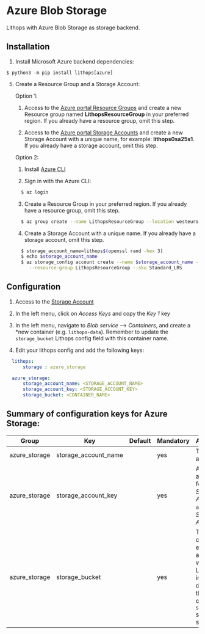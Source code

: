 # Azure Blob Storage

Lithops with Azure Blob Storage as storage backend.


## Installation

1. Install Microsoft Azure backend dependencies:

```
$ python3 -m pip install lithops[azure]
```

5. Create a Resource Group and a Storage Account:

   Option 1:

     1. Access to the [Azure portal Resource Groups](https://portal.azure.com/#blade/HubsExtension/BrowseResourceGroups) and create a new Resource group named **LithopsResourceGroup** in your preferred region. If you already have a resource group, omit this step.
     
     2. Access to the [Azure portal Storage Accounts](https://portal.azure.com/#blade/HubsExtension/BrowseResourceGroups) and create a new Storage Account with a unique name, for example: **lithops0sa25s1**. If you already have a storage account, omit this step.

   Option 2:
   
    1. Install [Azure CLI](https://docs.microsoft.com/en-us/cli/azure/install-azure-cli?view=azure-cli-latest)

    2. Sign in with the Azure CLI:

    ```bash
      $ az login
    ```

    3. Create a Resource Group in your preferred region. If you already have a resource group, omit this step.
    
    ```bash
      $ az group create --name LithopsResourceGroup --location westeurope
    ```
    
    4. Create a Storage Account with a unique name. If you already have a storage account, omit this step.
    
    ```bash
      $ storage_account_name=lithops$(openssl rand -hex 3)
      $ echo $storage_account_name
      $ az storage_config account create --name $storage_account_name --location westeurope \
         --resource-group LithopsResourceGroup --sku Standard_LRS
    ```

## Configuration

1. Access to the [Storage Account](https://portal.azure.com/#blade/HubsExtension/BrowseResource/resourceType/Microsoft.Storage%2FStorageAccounts)

2. In the left menu, click on *Access Keys* and copy the *Key 1* key

3. In the left menu, navigate to *Blob service* --> *Containers*, and create a *new container (e.g. `lithops-data`). Remember to update the `storage_bucket` Lithops config field with this container name.

1. Edit your lithops config and add the following keys:

```yaml
  lithops:
      storage : azure_storage

  azure_storage:
      storage_account_name: <STORAGE_ACCOUNT_NAME>
      storage_account_key: <STORAGE_ACCOUNT_KEY>
      storage_bucket: <CONTAINER_NAME>
```

## Summary of configuration keys for Azure Storage:

|Group|Key|Default|Mandatory|Additional info|
|---|---|---|---|---|
|azure_storage | storage_account_name | |yes |  The storage account name |
|azure_storage | storage_account_key |  | yes |  An storage account key, found in *Storage Accounts* > `account_name` > *Settings* > *Access Keys*|
|azure_storage | storage_bucket | | yes | The name of a container that exists in you account. This will be used by Lithops for intermediate data. If set, this will overwrite the `storage_bucket` set in `lithops` section |
